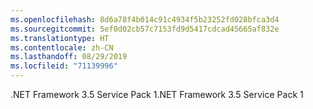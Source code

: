 ```yaml
---
ms.openlocfilehash: 8d6a78f4b014c91c4934f5b23252fd028bfca3d4
ms.sourcegitcommit: 5ef0d02cb57c7153fd9d5417cdcad45665af832e
ms.translationtype: HT
ms.contentlocale: zh-CN
ms.lasthandoff: 08/29/2019
ms.locfileid: "71139996"
---
```

<span data-ttu-id="e0a24-101">.NET Framework 3.5 Service Pack 1</span><span class="sxs-lookup"><span data-stu-id="e0a24-101">.NET Framework 3.5 Service Pack 1</span></span>